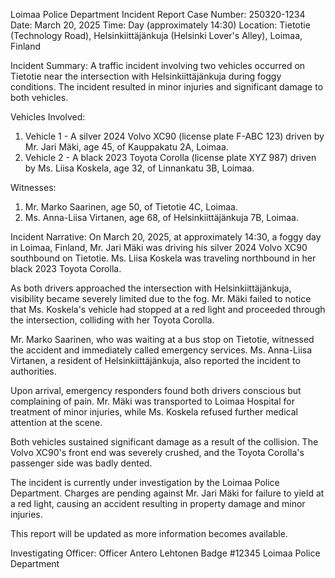  Loimaa Police Department Incident Report
Case Number: 250320-1234
Date: March 20, 2025
Time: Day (approximately 14:30)
Location: Tietotie (Technology Road), Helsinkiittäjänkuja (Helsinki Lover's Alley), Loimaa, Finland

Incident Summary:
A traffic incident involving two vehicles occurred on Tietotie near the intersection with Helsinkiittäjänkuja during foggy conditions. The incident resulted in minor injuries and significant damage to both vehicles.

Vehicles Involved:
1. Vehicle 1 - A silver 2024 Volvo XC90 (license plate F-ABC 123) driven by Mr. Jari Mäki, age 45, of Kauppakatu 2A, Loimaa.
2. Vehicle 2 - A black 2023 Toyota Corolla (license plate XYZ 987) driven by Ms. Liisa Koskela, age 32, of Linnankatu 3B, Loimaa.

Witnesses:
1. Mr. Marko Saarinen, age 50, of Tietotie 4C, Loimaa.
2. Ms. Anna-Liisa Virtanen, age 68, of Helsinkiittäjänkuja 7B, Loimaa.

Incident Narrative:
On March 20, 2025, at approximately 14:30, a foggy day in Loimaa, Finland, Mr. Jari Mäki was driving his silver 2024 Volvo XC90 southbound on Tietotie. Ms. Liisa Koskela was traveling northbound in her black 2023 Toyota Corolla.

As both drivers approached the intersection with Helsinkiittäjänkuja, visibility became severely limited due to the fog. Mr. Mäki failed to notice that Ms. Koskela's vehicle had stopped at a red light and proceeded through the intersection, colliding with her Toyota Corolla.

Mr. Marko Saarinen, who was waiting at a bus stop on Tietotie, witnessed the accident and immediately called emergency services. Ms. Anna-Liisa Virtanen, a resident of Helsinkiittäjänkuja, also reported the incident to authorities.

Upon arrival, emergency responders found both drivers conscious but complaining of pain. Mr. Mäki was transported to Loimaa Hospital for treatment of minor injuries, while Ms. Koskela refused further medical attention at the scene.

Both vehicles sustained significant damage as a result of the collision. The Volvo XC90's front end was severely crushed, and the Toyota Corolla's passenger side was badly dented.

The incident is currently under investigation by the Loimaa Police Department. Charges are pending against Mr. Jari Mäki for failure to yield at a red light, causing an accident resulting in property damage and minor injuries.

This report will be updated as more information becomes available.

Investigating Officer:
Officer Antero Lehtonen
Badge #12345
Loimaa Police Department